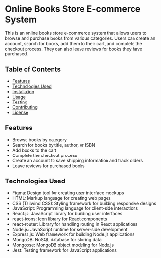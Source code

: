 # Online Books Store E-commerce System

This is an online books store e-commerce system that allows users to browse and purchase books from various categories. Users can create an account, search for books, add them to their cart, and complete the checkout process. They can also leave reviews for books they have purchased.

## Table of Contents

- [Features](#features)
- [Technologies Used](#technologies-used)
- [Installation](#installation)
- [Usage](#usage)
- [Testing](#testing)
- [Contributing](#contributing)
- [License](#license)

## Features

- Browse books by category
- Search for books by title, author, or ISBN
- Add books to the cart
- Complete the checkout process
- Create an account to save shipping information and track orders
- Leave reviews for purchased books

## Technologies Used

- Figma: Design tool for creating user interface mockups
- HTML: Markup language for creating web pages
- CSS (Tailwind CSS): Styling framework for building responsive designs
- JavaScript: Programming language for client-side interactions
- React.js: JavaScript library for building user interfaces
- react-icons: Icon library for React components
- react-router: Library for handling routing in React applications
- Node.js: JavaScript runtime for server-side development
- Express.js: Web framework for building Node.js applications
- MongoDB: NoSQL database for storing data
- Mongoose: MongoDB object modeling for Node.js
- Jest: Testing framework for JavaScript applications



